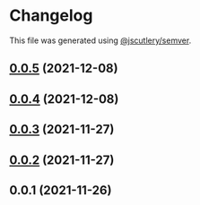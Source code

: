 # Changelog

This file was generated using [@jscutlery/semver](https://github.com/jscutlery/semver).

## [0.0.5](https://github.com/onedaycat/jaco/compare/sentry-0.0.4...sentry-0.0.5) (2021-12-08)



## [0.0.4](https://github.com/onedaycat/jaco/compare/sentry-0.0.3...sentry-0.0.4) (2021-12-08)



## [0.0.3](https://github.com/onedaycat/jaco/compare/sentry-0.0.2...sentry-0.0.3) (2021-11-27)



## [0.0.2](https://github.com/onedaycat/jaco/compare/sentry-0.0.1...sentry-0.0.2) (2021-11-27)



## 0.0.1 (2021-11-26)
